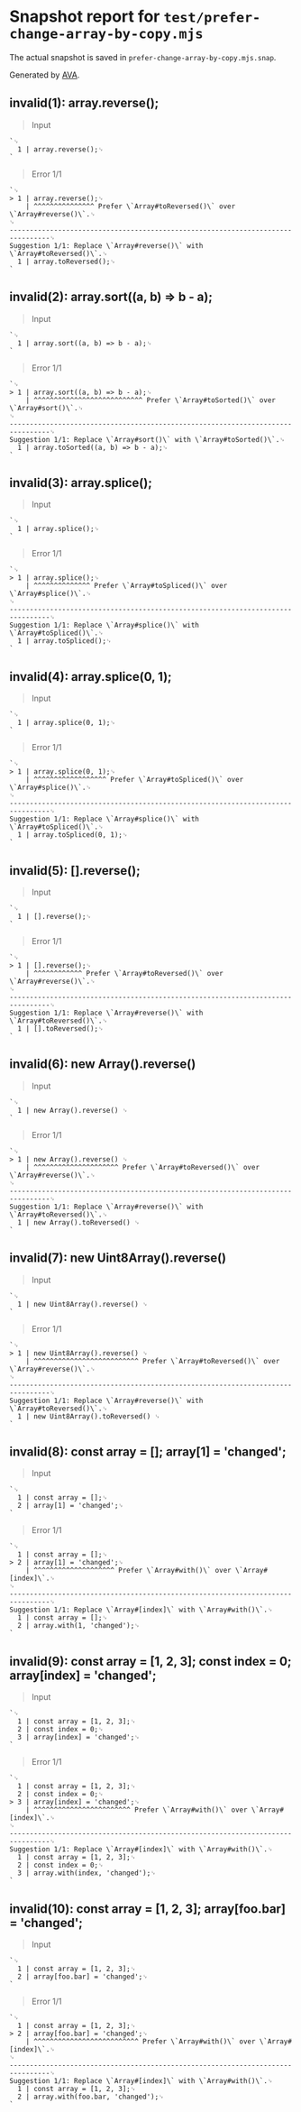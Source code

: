 # Snapshot report for `test/prefer-change-array-by-copy.mjs`

The actual snapshot is saved in `prefer-change-array-by-copy.mjs.snap`.

Generated by [AVA](https://avajs.dev).

## invalid(1): array.reverse();

> Input

    `␊
      1 | array.reverse();␊
    `

> Error 1/1

    `␊
    > 1 | array.reverse();␊
        | ^^^^^^^^^^^^^^^ Prefer \`Array#toReversed()\` over \`Array#reverse()\`.␊
    ␊
    --------------------------------------------------------------------------------␊
    Suggestion 1/1: Replace \`Array#reverse()\` with \`Array#toReversed()\`.␊
      1 | array.toReversed();␊
    `

## invalid(2): array.sort((a, b) => b - a);

> Input

    `␊
      1 | array.sort((a, b) => b - a);␊
    `

> Error 1/1

    `␊
    > 1 | array.sort((a, b) => b - a);␊
        | ^^^^^^^^^^^^^^^^^^^^^^^^^^^ Prefer \`Array#toSorted()\` over \`Array#sort()\`.␊
    ␊
    --------------------------------------------------------------------------------␊
    Suggestion 1/1: Replace \`Array#sort()\` with \`Array#toSorted()\`.␊
      1 | array.toSorted((a, b) => b - a);␊
    `

## invalid(3): array.splice();

> Input

    `␊
      1 | array.splice();␊
    `

> Error 1/1

    `␊
    > 1 | array.splice();␊
        | ^^^^^^^^^^^^^^ Prefer \`Array#toSpliced()\` over \`Array#splice()\`.␊
    ␊
    --------------------------------------------------------------------------------␊
    Suggestion 1/1: Replace \`Array#splice()\` with \`Array#toSpliced()\`.␊
      1 | array.toSpliced();␊
    `

## invalid(4): array.splice(0, 1);

> Input

    `␊
      1 | array.splice(0, 1);␊
    `

> Error 1/1

    `␊
    > 1 | array.splice(0, 1);␊
        | ^^^^^^^^^^^^^^^^^^ Prefer \`Array#toSpliced()\` over \`Array#splice()\`.␊
    ␊
    --------------------------------------------------------------------------------␊
    Suggestion 1/1: Replace \`Array#splice()\` with \`Array#toSpliced()\`.␊
      1 | array.toSpliced(0, 1);␊
    `

## invalid(5): [].reverse();

> Input

    `␊
      1 | [].reverse();␊
    `

> Error 1/1

    `␊
    > 1 | [].reverse();␊
        | ^^^^^^^^^^^^ Prefer \`Array#toReversed()\` over \`Array#reverse()\`.␊
    ␊
    --------------------------------------------------------------------------------␊
    Suggestion 1/1: Replace \`Array#reverse()\` with \`Array#toReversed()\`.␊
      1 | [].toReversed();␊
    `

## invalid(6): new Array().reverse()

> Input

    `␊
      1 | new Array().reverse() ␊
    `

> Error 1/1

    `␊
    > 1 | new Array().reverse() ␊
        | ^^^^^^^^^^^^^^^^^^^^^ Prefer \`Array#toReversed()\` over \`Array#reverse()\`.␊
    ␊
    --------------------------------------------------------------------------------␊
    Suggestion 1/1: Replace \`Array#reverse()\` with \`Array#toReversed()\`.␊
      1 | new Array().toReversed() ␊
    `

## invalid(7): new Uint8Array().reverse()

> Input

    `␊
      1 | new Uint8Array().reverse() ␊
    `

> Error 1/1

    `␊
    > 1 | new Uint8Array().reverse() ␊
        | ^^^^^^^^^^^^^^^^^^^^^^^^^^ Prefer \`Array#toReversed()\` over \`Array#reverse()\`.␊
    ␊
    --------------------------------------------------------------------------------␊
    Suggestion 1/1: Replace \`Array#reverse()\` with \`Array#toReversed()\`.␊
      1 | new Uint8Array().toReversed() ␊
    `

## invalid(8): const array = []; array[1] = 'changed';

> Input

    `␊
      1 | const array = [];␊
      2 | array[1] = 'changed';␊
    `

> Error 1/1

    `␊
      1 | const array = [];␊
    > 2 | array[1] = 'changed';␊
        | ^^^^^^^^^^^^^^^^^^^^ Prefer \`Array#with()\` over \`Array#[index]\`.␊
    ␊
    --------------------------------------------------------------------------------␊
    Suggestion 1/1: Replace \`Array#[index]\` with \`Array#with()\`.␊
      1 | const array = [];␊
      2 | array.with(1, 'changed');␊
    `

## invalid(9): const array = [1, 2, 3]; const index = 0; array[index] = 'changed';

> Input

    `␊
      1 | const array = [1, 2, 3];␊
      2 | const index = 0;␊
      3 | array[index] = 'changed';␊
    `

> Error 1/1

    `␊
      1 | const array = [1, 2, 3];␊
      2 | const index = 0;␊
    > 3 | array[index] = 'changed';␊
        | ^^^^^^^^^^^^^^^^^^^^^^^^ Prefer \`Array#with()\` over \`Array#[index]\`.␊
    ␊
    --------------------------------------------------------------------------------␊
    Suggestion 1/1: Replace \`Array#[index]\` with \`Array#with()\`.␊
      1 | const array = [1, 2, 3];␊
      2 | const index = 0;␊
      3 | array.with(index, 'changed');␊
    `

## invalid(10): const array = [1, 2, 3]; array[foo.bar] = 'changed';

> Input

    `␊
      1 | const array = [1, 2, 3];␊
      2 | array[foo.bar] = 'changed';␊
    `

> Error 1/1

    `␊
      1 | const array = [1, 2, 3];␊
    > 2 | array[foo.bar] = 'changed';␊
        | ^^^^^^^^^^^^^^^^^^^^^^^^^^ Prefer \`Array#with()\` over \`Array#[index]\`.␊
    ␊
    --------------------------------------------------------------------------------␊
    Suggestion 1/1: Replace \`Array#[index]\` with \`Array#with()\`.␊
      1 | const array = [1, 2, 3];␊
      2 | array.with(foo.bar, 'changed');␊
    `
